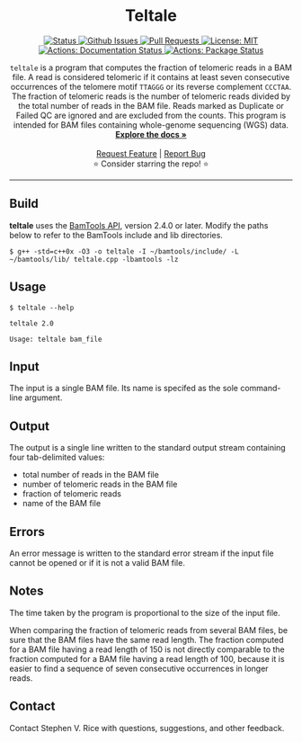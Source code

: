 <p align="center">

  <h1 align="center">
    Teltale
  </h1>

  <p align="center">
   <a href="https://github.com/stjude/teltale" target="_blank">
     <img alt="Status"
          src="https://img.shields.io/badge/status-active-success.svg" />
   </a>
   <a href="https://github.com/stjude/teltale/issues" target="_blank">
     <img alt="Github Issues"
          src="https://img.shields.io/github/issues/stjude/teltale" />
   </a>
   <a href="https://github.com/stjude/teltale/pulls" target="_blank">
     <img alt="Pull Requests"
          src="https://img.shields.io/github/issues-pr/stjude/teltale" />
   </a>
   <a href="https://github.com/stjude/teltale/blob/master/LICENSE.md" target="_blank">
     <img alt="License: MIT"
          src="https://img.shields.io/badge/License-MIT-blue.svg" />
   </a>
   <br />
   <a href="https://github.com/stjude/teltale/actions?query=workflow%3ADocumentation" target="_blank">
     <img alt="Actions: Documentation Status"
          src="https://github.com/stjude/teltale/workflows/Documentation/badge.svg" />
   </a>
   <a href="https://github.com/stjude/teltale/actions?query=workflow%3APackage" target="_blank">
     <img alt="Actions: Package Status"
          src="https://github.com/stjude/teltale/workflows/Package/badge.svg" />
   </a>
  </p>
  </p>

<p align="center">
  <code>teltale</code> is a program that computes the fraction of telomeric reads in a BAM file. A read is considered telomeric if it contains at least seven consecutive occurrences of the telomere motif <code>TTAGGG</code> or its reverse complement <code>CCCTAA</code>. The fraction of telomeric reads is the number of telomeric reads divided by the total number of reads in the BAM file. Reads marked as Duplicate or Failed QC are ignored and are excluded from the counts. This program is intended for BAM files containing whole-genome sequencing (WGS) data.
   <br />
   <a href="https://stjude.github.io/teltale/"><strong>Explore the docs »</strong></a>
   <br />
   <br />
   <a href="https://github.com/stjude/teltale/issues/new?assignees=&labels=&template=feature_request.md&title=Descriptive%20Title&labels=enhancement">Request Feature</a>
    | 
   <a href="https://github.com/stjude/teltale/issues/new?assignees=&labels=&template=bug_report.md&title=Descriptive%20Title&labels=bug">Report Bug</a>
   <br />
    ⭐ Consider starring the repo! ⭐
   <br />

</p>

---

## Build

**teltale** uses the [BamTools API](https://github.com/pezmaster31/bamtools), version 2.4.0 or later.
Modify the paths below to refer to the BamTools include and lib directories.

```
$ g++ -std=c++0x -O3 -o teltale -I ~/bamtools/include/ -L ~/bamtools/lib/ teltale.cpp -lbamtools -lz
```

## Usage

```
$ teltale --help

teltale 2.0

Usage: teltale bam_file
```

## Input

The input is a single BAM file.  Its name is specifed as the sole command-line argument.

## Output

The output is a single line written to the standard output stream containing four tab-delimited
values:
* total number of reads in the BAM file
* number of telomeric reads in the BAM file
* fraction of telomeric reads
* name of the BAM file

## Errors

An error message is written to the standard error stream if the input file cannot be opened or if it
is not a valid BAM file.

## Notes

The time taken by the program is proportional to the size of the input file.

When comparing the fraction of telomeric reads from several BAM files, be sure that the BAM files
have the same read length.  The fraction computed for a BAM file having a read length of 150 is not
directly comparable to the fraction computed for a BAM file having a read length of 100, because it
is easier to find a sequence of seven consecutive occurrences in longer reads.

## Contact

Contact Stephen V. Rice with questions, suggestions, and other feedback.
